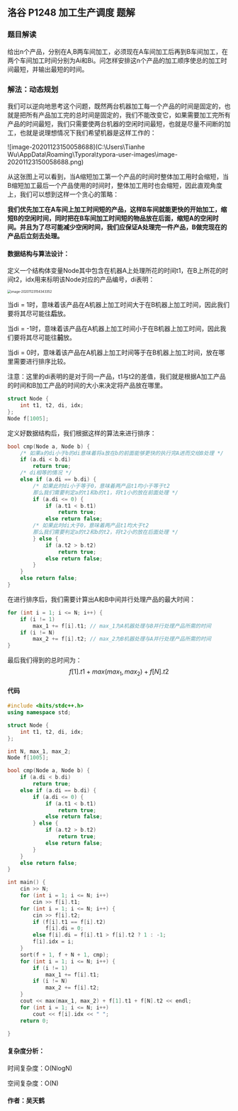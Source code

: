 ## 洛谷 P1248 加工生产调度 题解

### 题目解读

给出n个产品，分别在A,B两车间加工，必须现在A车间加工后再到B车间加工，在两个车间加工时间分别为Ai和Bi。问怎样安排这n个产品的加工顺序使总的加工时间最短，并输出最短的时间。

### 解法：动态规划

我们可以逆向地思考这个问题，既然两台机器加工每一个产品的时间是固定的，也就是把所有产品加工完的总时间是固定的，我们不能改变它，如果需要加工完所有产品的时间最短，我们只需要使两台机器的空闲时间最短，也就是尽量不间断的加工，也就是说理想情况下我们希望机器是这样工作的：

![image-20201123150058688](C:\Users\Tianhe Wu\AppData\Roaming\Typora\typora-user-images\image-20201123150058688.png)

从这张图上可以看到，当A缩短加工第一个产品的时间时整体加工用时会缩短，当B缩短加工最后一个产品使用的时间时，整体加工用时也会缩短，因此直观角度上，我们可以想到这样一个贪心的策略：

**我们优先加工在A车间上加工时间短的产品，这样B车间就能更快的开始加工，缩短B的空闲时间，同时把在B车间加工时间短的物品放在后面，缩短A的空闲时间。并且为了尽可能减少空闲时间，我们应保证A处理完一件产品，B做完现在的产品后立刻去处理。**

#### 数据结构与算法设计：

定义一个结构体变量Node其中包含在机器A上处理所花的时间t1，在B上所花的时间t2，idx用来标明该Node对应的产品编号，di表明：

<img src="C:\Users\Tianhe Wu\AppData\Roaming\Typora\typora-user-images\image-20201123154343352.png" alt="image-20201123154343352" style="zoom:50%;" />

当di = 1时，意味着该产品在A机器上加工时间大于在B机器上加工时间，因此我们要将其尽可能往**后**放。

当di = -1时，意味着该产品在A机器上加工时间小于在B机器上加工时间，因此我们要将其尽可能往**前**放。

当di = 0时，意味着该产品在A机器上加工时间等于在B机器上加工时间，放在哪里需要进行排序比较。

注意：这里的di表明的是对于同一产品，t1与t2的差值，我们就是根据A加工产品的时间和B加工产品的时间的大小来决定将产品放在哪里。

```c++
struct Node {
    int t1, t2, di, idx;
};
Node f[1005];
```

定义好数据结构后，我们根据这样的算法来进行排序：

```c++
bool cmp(Node a, Node b) {
    /* 如果a的di小于b的di意味着将a放在b的前面能够更快的执行完A进而交给B处理 */
    if (a.di < b.di)     
        return true;
    /* di相等的情况 */
    else if (a.di == b.di) {  
        /* 如果此时di小于等于0，意味着两产品t1均小于等于t2
        那么我们需要判定a的t1和b的t1，将t1小的放在前面处理 */
        if (a.di <= 0) {      
            if (a.t1 < b.t1)
                return true;
            else return false;
        /* 如果此时di大于0，意味着两产品t1均大于t2
        那么我们需要判定a的t2和b的t2，将t2小的放在后面处理 */
        } else {
            if (a.t2 > b.t2)
                return true;
            else return false;
        }
    } 
    else return false;
}
```

在进行排序后，我们需要计算出A和B中间并行处理产品的最大时间：

```c++
for (int i = 1; i <= N; i++) {
    if (i != 1)
        max_1 += f[i].t1; // max_1为A机器处理与B并行处理产品所需的时间
    if (i != N)
        max_2 += f[i].t2; // max_2为B机器处理与A并行处理产品所需的时间
}
```

最后我们得到的总时间为：
$$
f[1].t1 + max(max_1, max_2) + f[N].t2
$$

#### 代码

```c++
#include <bits/stdc++.h>
using namespace std;

struct Node {
    int t1, t2, di, idx;
};

int N, max_1, max_2;
Node f[1005];

bool cmp(Node a, Node b) {
    if (a.di < b.di)
        return true;
    else if (a.di == b.di) {
        if (a.di <= 0) {
            if (a.t1 < b.t1)
                return true;
            else return false;
        } else {
            if (a.t2 > b.t2)
                return true;
            else return false;
        }
    } 
    else return false;
}

int main() {
    cin >> N;
    for (int i = 1; i <= N; i++) 
        cin >> f[i].t1;
    for (int i = 1; i <= N; i++) {
        cin >> f[i].t2;
        if (f[i].t1 == f[i].t2)
            f[i].di = 0;
        else f[i].di = f[i].t1 > f[i].t2 ? 1 : -1;
        f[i].idx = i;
    }
    sort(f + 1, f + N + 1, cmp);
    for (int i = 1; i <= N; i++) {
        if (i != 1)
            max_1 += f[i].t1;
        if (i != N)
            max_2 += f[i].t2;
    }
    cout << max(max_1, max_2) + f[1].t1 + f[N].t2 << endl;
    for (int i = 1; i <= N; i++)
        cout << f[i].idx << " ";
    return 0;
    
}
```



#### 复杂度分析：

时间复杂度：O(NlogN)

空间复杂度：O(N)

#### 作者：吴天鹤